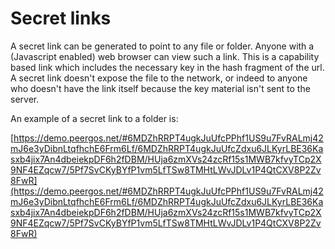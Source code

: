 # Secret links

A secret link can be generated to point to any file or folder. Anyone with a (Javascript enabled) web browser can view such a link. This is a capability based link which includes the necessary key in the hash fragment of the url. A secret link doesn't expose the file to the network, or indeed to anyone who doesn't have the link itself because the key material isn't sent to the server.

An example of a secret link to a folder is:

[https://demo.peergos.net/#6MDZhRRPT4ugkJuUfcPPhf1US9u7FvRALmj42mJ6e3yDibnLtqfhchE6Frm6Lf/6MDZhRRPT4ugkJuUfcZdxu6JLKyrLBE36Kasxb4jix7An4dbeiekpDF6h2fDBM/HUja6zmXVs24zcRf15s1MWB7kfvyTCp2X9NF4EZqcw7/5Pf7SvCKyBYfP1vm5LfTSw8TMHtLWvJDLv1P4QtCXV8P2Zv8FwR](https://demo.peergos.net/#6MDZhRRPT4ugkJuUfcPPhf1US9u7FvRALmj42mJ6e3yDibnLtqfhchE6Frm6Lf/6MDZhRRPT4ugkJuUfcZdxu6JLKyrLBE36Kasxb4jix7An4dbeiekpDF6h2fDBM/HUja6zmXVs24zcRf15s1MWB7kfvyTCp2X9NF4EZqcw7/5Pf7SvCKyBYfP1vm5LfTSw8TMHtLWvJDLv1P4QtCXV8P2Zv8FwR)